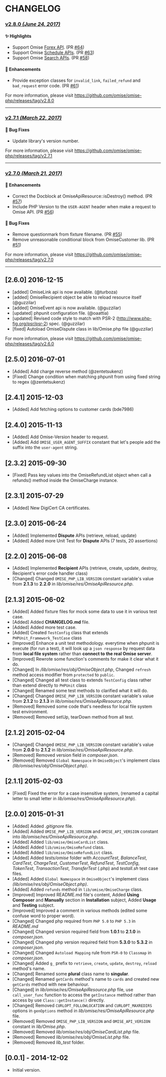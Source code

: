 # CHANGELOG

### [v2.8.0 _(June 24, 2017)_](https://github.com/omise/omise-php/releases/tag/v2.8.0)

#### ✨ Highlights

- Support Omise [Forex API](https://www.omise.co/forex-api). (PR [#64](https://github.com/omise/omise-php/pull/64))
- Support Omise [Schedule APIs](https://www.omise.co/schedules-api). (PR [#63](https://github.com/omise/omise-php/pull/63))
- Support Omise [Search APIs](https://www.omise.co/search-api). (PR [#58](https://github.com/omise/omise-php/pull/58))

#### 🚀 Enhancements

- Provide exception classes for `invalid_link`, `failed_refund` and `bad_request` error code.  (PR [#61](https://github.com/omise/omise-php/pull/61))

For more information, please visit https://github.com/omise/omise-php/releases/tag/v2.8.0

---

### [v2.7.1 _(March 22, 2017)_](https://github.com/omise/omise-php/releases/tag/v2.7.1)

#### 👾 Bug Fixes

- Update library's version number.

For more information, please visit https://github.com/omise/omise-php/releases/tag/v2.7.1

---

### [v2.7.0 _(March 21, 2017)_](https://github.com/omise/omise-php/releases/tag/v2.7.0)

#### 🚀 Enhancements

- Correct the Docblock at OmiseApiResource::isDestroy() method. (PR [#57](https://github.com/omise/omise-php/pull/57))
- Include PHP Version to the `USER-AGENT` header when make a request to Omise API. (PR [#56](https://github.com/omise/omise-php/pull/56))

#### 👾 Bug Fixes

- Remove questionmark from fixture filename. (PR [#55](https://github.com/omise/omise-php/pull/55))
- Remove unreasonable conditional block from OmiseCustomer lib. (PR [#51](https://github.com/omise/omise-php/pull/51))

For more information, please visit https://github.com/omise/omise-php/releases/tag/v2.7.0

---

## [2.6.0] 2016-12-15
- [added] OmiseLink api is now available. (@turboza)
- [added] OmiseRecipient object be able to reload resource itself (@guzzilar)
- [added] OmiseEvent api is now available. (@guzzilar)
- [updated]  phpunit configuration file. (@oaattia)
- [updated] Revised code style to match with PSR-2 (http://www.php-fig.org/psr/psr-2) spec. (@guzzilar)
- [fixed] Autoload OmiseDispute class in lib/Omise.php file (@guzzilar)

For more information, please visit https://github.com/omise/omise-php/releases/tag/v2.6.0

## [2.5.0] 2016-07-01
- [Added] Add charge reverse method (@zentetsukenz)
- [Fixed] Change condition when matching phpunit from using fixed string to regex (@zentetsukenz)

## [2.4.1] 2015-12-03
- [Added] Add fetching options to customer cards (bde7986)

## [2.4.0] 2015-11-13
- [Added] Add Omise-Version header to request.
- [Added] Add `OMISE_USER_AGENT_SUFFIX` constant that let's people add the suffix into the `user-agent` string.

## [2.3.2] 2015-09-30
- [Fixed] Pass key values into the OmiseRefundList object when call a refunds() method inside the OmiseCharge instance.

## [2.3.1] 2015-07-29
- [Added] New DigiCert CA certificates.

## [2.3.0] 2015-06-24
- [Added] Implemented **Dispute** APIs (retrieve, reload, update)
- [Added] Added more Unit Test for **Dispute** APIs (7 tests, 20 assertions)

## [2.2.0] 2015-06-08
- [Added] Implemented **Recipient** APIs (retrieve, create, update, destroy, Recipient's error code handler class)
- [Changed] Changed `OMISE_PHP_LIB_VERSION` constant variable's value from **2.1.3** to **2.2.0** in *lib/omise/res/OmiseApiResource.php*.

## [2.1.3] 2015-06-02
- [Added] Added fixture files for mock some data to use it in various test case.
- [Added] Added **CHANGELOG.md** file.
- [Added] Added more test case.
- [Added] Created `TestConfig` class that extends `PHPUnit_Framework_TestCase` class
- [Improved] Enhance a unit test methodology. everytime when phpunit is execute (for run a test), it will look up a `json response` by request data from **local file system** rather than **connect to the real Omise server**.
- [Improved] Rewrote some function's comments for make it clear what it do.
- [Changed] In */lib/omise/res/obj/OmiseObject.php*, Changed `refresh` method access modifier from `protected` to `public`.
- [Changed] Changed all test class to extends `TestConfig` class rather than extend directly to `PHPUnit` class
- [Changed] Renamed some test methods to clarified what it will do.
- [Changed] Changed `OMISE_PHP_LIB_VERSION` constant variable's value from **2.1.2** to **2.1.3** in *lib/omise/res/OmiseApiResource.php*.
- [Removed] Removed some code that's needless for local file system test environment.
- [Removed] Removed setUp, tearDown method from all test.

## [2.1.2] 2015-02-04
- [Changed] Changed `OMISE_PHP_LIB_VERSION` constant variable's value from **2.0.0** to **2.1.2** in *lib/omise/res/OmiseApiResource.php*.
- [Removed] Removed version field in *composer.json*.
- [Removed] Removed `Global Namespace` in `OmiseObject`'s implement class *(lib/omise/res/obj/OmiseObject.php)*.

## [2.1.1] 2015-02-03
- [Fixed] Fixed the error for a case insensitive system, (renamed a capital letter to small letter in *lib/omise/res/OmiseApiResource.php*).

## [2.0.0] 2015-01-31
- [Added] Added *.gitignore* file.
- [Added] Added `OMISE_PHP_LIB_VERSION` and `OMISE_API_VERSION` constant into *lib/omise/res/OmiseApiResource.php*.
- [Added] Added `lib/omise/OmiseCardList` class.
- [Added] Added `lib/omise/OmiseRefund` class.
- [Added] Added `lib/omise/OmiseRefundList` class.
- [Added] Added *tests/omise* folder with *AccountTest*, *BalanceTest*, *CardTest*, *ChargeTest*, *CustomerTest*, *RefundTest*, *TestConfig*, *TokenTest*, *TransactionTest*, *TransferTest* (.php) and *testall.sh* test case files.
- [Added] Added `Global Namespace` in `OmiseObject`'s implement class *(lib/omise/res/obj/OmiseObject.php)*.
- [Added] Added `refunds` method in `lib/omise/OmiseCharge` class.
- [Improved] Improved README.md file's content, Added **Using Composer** and **Manually** section in **Installation** subject, Added **Usage** and **Testing** subject.
- [Improved] Improved a comment in various methods (edited some confuse word to proper word).
- [Changed] Changed php required from `PHP 5.0` to `PHP 5.3` in *README.md*
- [Changed] Changed version required field from  **1.0.1** to **2.1.0** in *composer.json*.
- [Changed] Changed php version required field from  **5.3.0** to **5.3.2** in *composer.json*.
- [Changed] Changed `Autoload Mapping` rule from `PSR-0` to `Classmap` in *composer.json*.
- [Changed] Added `g_` prefix to `retrieve`, `create`, `update`, `destroy`, `reload` method's name.
- [Changed] Renamed some **plural** class name to **singular**.
- [Changed] Renamed `getCards` method's name to `cards` and created new `getCards` method with new behaviour.
- [Changed] in *lib/omise/res/OmiseApiResource.php* file, use `call_user_func` function to access the `getInstance` method rather than access by use `Class::getInstance()` directly.
- [Changed] Removed `CURLOPT_FOLLOWLOCATION` and `CURLOPT_MAXREDIRS` options in `genOptions` method in *lib/omise/res/OmiseApiResource.php* file.
- [Removed] Removed `OMISE_PHP_LIB_VERSION` and `OMISE_API_VERSION` constant in *lib/Omise.php*.
- [Removed] Removed *lib/omise/res/obj/OmiseCardList.php* file.
- [Removed] Removed *lib/omise/res/obj/OmiseList.php* file.
- [Removed] Removed *lib_test* folder.

## [0.0.1] - 2014-12-02
- Initial version.
